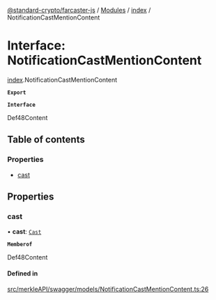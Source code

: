 [@standard-crypto/farcaster-js](../README.md) / [Modules](../modules.md) / [index](../modules/index.md) / NotificationCastMentionContent

# Interface: NotificationCastMentionContent

[index](../modules/index.md).NotificationCastMentionContent

**`Export`**

**`Interface`**

Def48Content

## Table of contents

### Properties

- [cast](index.NotificationCastMentionContent.md#cast)

## Properties

### cast

• **cast**: [`Cast`](index.Cast.md)

**`Memberof`**

Def48Content

#### Defined in

[src/merkleAPI/swagger/models/NotificationCastMentionContent.ts:26](https://github.com/standard-crypto/farcaster-js/blob/main/src/merkleAPI/swagger/models/NotificationCastMentionContent.ts#L26)
